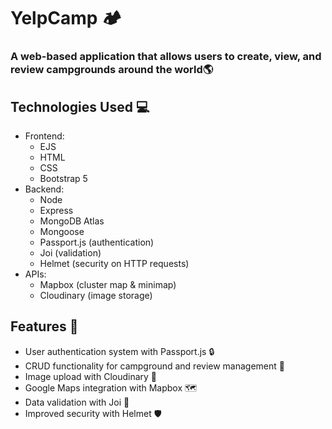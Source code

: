 # YelpCamp 🏕️
### A web-based application that allows users to create, view, and review campgrounds around the world🌎

## Technologies Used 💻
- Frontend:
  - EJS
  - HTML
  - CSS
  - Bootstrap 5
- Backend:
  - Node
  - Express
  - MongoDB Atlas
  - Mongoose
  - Passport.js (authentication)
  - Joi (validation)
  - Helmet (security on HTTP requests)
- APIs:
  - Mapbox (cluster map & minimap)
  - Cloudinary (image storage)

## Features 🎉
- User authentication system with Passport.js 🔒
- CRUD functionality for campground and review management 📝
- Image upload with Cloudinary 🌄
- Google Maps integration with Mapbox 🗺️
- Data validation with Joi 💯
- Improved security with Helmet 🛡️
